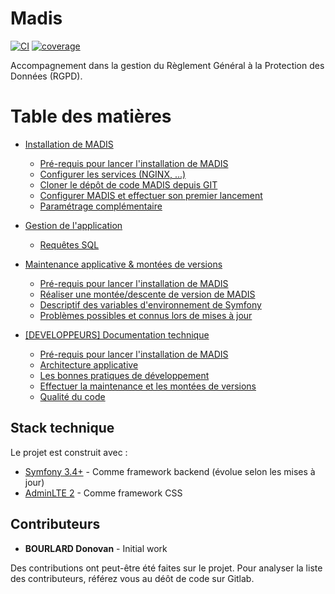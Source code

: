 # Madis


[![CI](https://gitlab.com/soluris/madis/badges/master/pipeline.svg?style=flat)](https://example.gitlab.com/soluris/madis/badges/commits/master)
[![coverage](https://gitlab.com/soluris/madis/badges/master/coverage.svg?style=flat)](https://gitlab.com/soluris/madis/)

Accompagnement dans la gestion du Règlement Général à la Protection des Données (RGPD). 

# Table des matières

- [Installation de MADIS](doc/installation)
    - [Pré-requis pour lancer l'installation de MADIS](doc/installation/1-pre-requis.md)
    - [Configurer les services (NGINX, ...)](doc/installation/2-configurer-les-services.md)
    - [Cloner le dépôt de code MADIS depuis GIT](doc/installation/3-cloner-le-depot-git-de-madis.md)
    - [Configurer MADIS et effectuer son premier lancement](doc/installation/4-premiere-configuration-de-madis.md)
    - [Paramétrage complémentaire](doc/installation/5-parametrages-complementaires.md)
    
- [Gestion de l'application](doc/gestion-application)
    - [Requêtes SQL](doc/gestion-application/1-requetes-sql.md)

- [Maintenance applicative & montées de versions](doc/maintenance-applicative)
    - [Pré-requis pour lancer l'installation de MADIS](doc/maintenance-applicative/1-pre-requis.md)
    - [Réaliser une montée/descente de version de MADIS](doc/maintenance-applicative/2-realiser-une-montee-de-version.md)
    - [Descriptif des variables d'environnement de Symfony](doc/maintenance-applicative/4-descriptif-variables-environement-symfony.md)
    - [Problèmes possibles et connus lors de mises à jour](doc/maintenance-applicative/3-problemes-possible-lors-de-mises-a-jour.md)
    
- [[DEVELOPPEURS] Documentation technique](doc/developpement)
    - [Pré-requis pour lancer l'installation de MADIS](doc/developpement/1-pre-requis.md)
    - [Architecture applicative](doc/developpement/2-architecture-applicative.md)
    - [Les bonnes pratiques de développement](doc/developpement/3-bonnes-pratiques-de-developpement.md)
    - [Effectuer la maintenance et les montées de versions](doc/developpement/4-maintenance-et-montee-de-version.md)
    - [Qualité du code](doc/developpement/5-qualite-de-code.md)

## Stack technique
Le projet est construit avec :
* [Symfony 3.4+](http://symfony.com/doc/current/index.html) - Comme framework backend (évolue selon les mises à jour)
* [AdminLTE 2](https://adminlte.io/) - Comme framework CSS

## Contributeurs
* __BOURLARD Donovan__ - Initial work

Des contributions ont peut-être été faites sur le projet.
Pour analyser la liste des contributeurs, référez vous au déôt de code sur Gitlab.  
